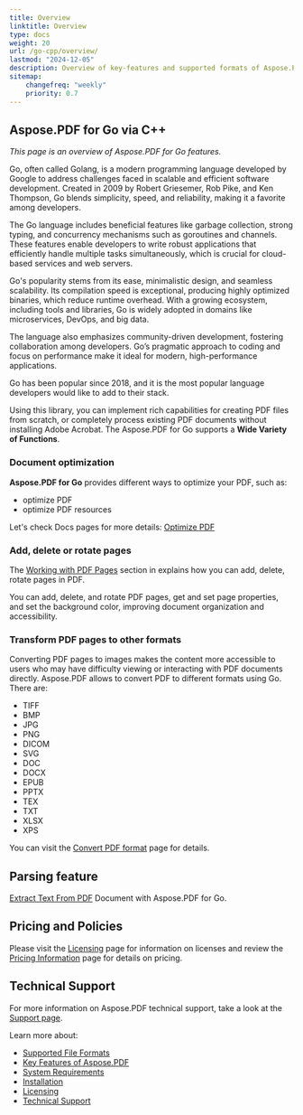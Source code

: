 ```yaml
---
title: Overview
linktitle: Overview
type: docs
weight: 20
url: /go-cpp/overview/
lastmod: "2024-12-05"
description: Overview of key-features and supported formats of Aspose.PDF for Go, installation and licensing manual of Go via C++ library.
sitemap:
    changefreq: "weekly"
    priority: 0.7
---
```


## Aspose.PDF for Go via C++

_This page is an overview of  Aspose.PDF for Go features._

Go, often called Golang, is a modern programming language developed by Google to address challenges faced in scalable and efficient software development. Created in 2009 by Robert Griesemer, Rob Pike, and Ken Thompson, Go blends simplicity, speed, and reliability, making it a favorite among developers.

The Go language includes beneficial features like garbage collection, strong typing, and concurrency mechanisms such as goroutines and channels. These features enable developers to write robust applications that efficiently handle multiple tasks simultaneously, which is crucial for cloud-based services and web servers.

Go's popularity stems from its ease, minimalistic design, and seamless scalability. Its compilation speed is exceptional, producing highly optimized binaries, which reduce runtime overhead. With a growing ecosystem, including tools and libraries, Go is widely adopted in domains like microservices, DevOps, and big data.

The language also emphasizes community-driven development, fostering collaboration among developers. Go’s pragmatic approach to coding and focus on performance make it ideal for modern, high-performance applications.

Go has been popular since 2018, and it is the most popular language developers would like to add to their stack.

Using this library, you can implement rich capabilities for creating PDF files from scratch, or completely process existing PDF documents without installing Adobe Acrobat. The Aspose.PDF for Go supports a **Wide Variety of Functions**.

### Document optimization

**Aspose.PDF for Go** provides different ways to optimize your PDF, such as:

- optimize PDF
- optimize PDF resources

Let's check Docs pages for more details: [Optimize PDF](/pdf/go-cpp/optimize-pdf/)

### Add, delete or rotate pages

The [Working with PDF Pages](/pdf/go-cpp/working-with-pages/) section in explains how you can add, delete, rotate pages in PDF.

You can add, delete, and rotate PDF pages, get and set page properties, and set the background color, improving document organization and accessibility.

### Transform PDF pages to other formats

Converting PDF pages to images makes the content more accessible to users who may have difficulty viewing or interacting with PDF documents directly. Aspose.PDF allows to convert PDF to different formats using Go. There are:

- TIFF
- BMP
- JPG
- PNG
- DICOM
- SVG
- DOC
- DOCX
- EPUB
- PPTX
- TEX
- TXT
- XLSX
- XPS

You can visit the [Convert PDF format](/pdf/go-cpp/conversion/) page for details.

## Parsing feature

[Extract Text From PDF](/pdf/go-cpp/extract-text-from-pdf/) Document with Aspose.PDF for Go.

## Pricing and Policies

Please visit the [Licensing](/pdf/go-cpp/licensing/) page for information on licenses and review the [Pricing Information]() page for details on pricing.

## Technical Support

For more information on Aspose.PDF technical support, take a look at the [Support page](/pdf/go-cpp/technical-support/).

Learn more about:

- [Supported File Formats](/pdf/go-cpp/supported-file-formats/)
- [Key Features of Aspose.PDF](/pdf/go-cpp/key-features/)
- [System Requirements](/pdf/go-cpp/system-requirements/)
- [Installation](/pdf/go-cpp/installation/)
- [Licensing](/pdf/go-cpp/licensing/)
- [Technical Support](/pdf/go-cpp/technical-support/)
